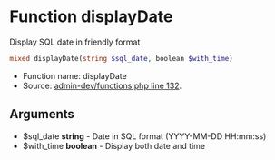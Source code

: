 Function displayDate
===========================

Display SQL date in friendly format



```php
mixed displayDate(string $sql_date, boolean $with_time)
```

* Function name: displayDate
* Source: [admin-dev/functions.php line 132](https://github.com/PrestaShop/PrestaShop/blob/1.6.1.3/admin-dev/functions.php#L132).

Arguments
---------

* $sql_date **string** - Date in SQL format (YYYY-MM-DD HH:mm:ss)
* $with_time **boolean** - Display both date and time


